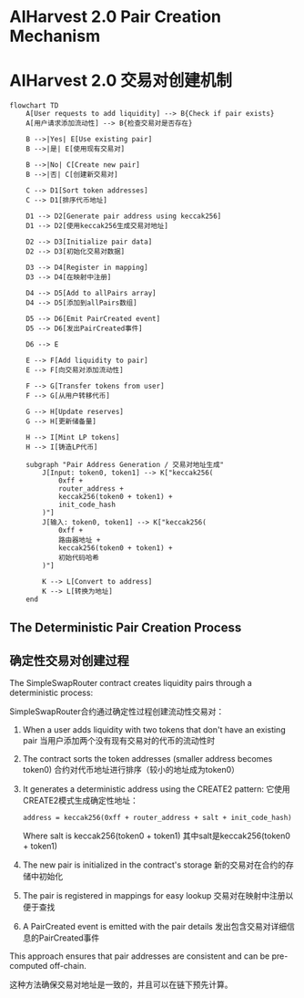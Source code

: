 # AIHarvest 2.0 Pair Creation Mechanism
# AIHarvest 2.0 交易对创建机制

```mermaid
flowchart TD
    A[User requests to add liquidity] --> B{Check if pair exists}
    A[用户请求添加流动性] --> B{检查交易对是否存在}
    
    B -->|Yes| E[Use existing pair]
    B -->|是| E[使用现有交易对]
    
    B -->|No| C[Create new pair]
    B -->|否| C[创建新交易对]
    
    C --> D1[Sort token addresses]
    C --> D1[排序代币地址]
    
    D1 --> D2[Generate pair address using keccak256]
    D1 --> D2[使用keccak256生成交易对地址]
    
    D2 --> D3[Initialize pair data]
    D2 --> D3[初始化交易对数据]
    
    D3 --> D4[Register in mapping]
    D3 --> D4[在映射中注册]
    
    D4 --> D5[Add to allPairs array]
    D4 --> D5[添加到allPairs数组]
    
    D5 --> D6[Emit PairCreated event]
    D5 --> D6[发出PairCreated事件]
    
    D6 --> E
    
    E --> F[Add liquidity to pair]
    E --> F[向交易对添加流动性]
    
    F --> G[Transfer tokens from user]
    F --> G[从用户转移代币]
    
    G --> H[Update reserves]
    G --> H[更新储备量]
    
    H --> I[Mint LP tokens]
    H --> I[铸造LP代币]
    
    subgraph "Pair Address Generation / 交易对地址生成"
        J[Input: token0, token1] --> K["keccak256(
            0xff +
            router_address +
            keccak256(token0 + token1) +
            init_code_hash
        )"]
        J[输入: token0, token1] --> K["keccak256(
            0xff +
            路由器地址 +
            keccak256(token0 + token1) +
            初始代码哈希
        )"]
        
        K --> L[Convert to address]
        K --> L[转换为地址]
    end
```

## The Deterministic Pair Creation Process
## 确定性交易对创建过程

The SimpleSwapRouter contract creates liquidity pairs through a deterministic process:

SimpleSwapRouter合约通过确定性过程创建流动性交易对：

1. When a user adds liquidity with two tokens that don't have an existing pair
   当用户添加两个没有现有交易对的代币的流动性时

2. The contract sorts the token addresses (smaller address becomes token0)
   合约对代币地址进行排序（较小的地址成为token0）

3. It generates a deterministic address using the CREATE2 pattern:
   它使用CREATE2模式生成确定性地址：
   ```
   address = keccak256(0xff + router_address + salt + init_code_hash)
   ```
   Where salt is keccak256(token0 + token1)
   其中salt是keccak256(token0 + token1)

4. The new pair is initialized in the contract's storage
   新的交易对在合约的存储中初始化

5. The pair is registered in mappings for easy lookup
   交易对在映射中注册以便于查找

6. A PairCreated event is emitted with the pair details
   发出包含交易对详细信息的PairCreated事件

This approach ensures that pair addresses are consistent and can be pre-computed off-chain.

这种方法确保交易对地址是一致的，并且可以在链下预先计算。 
